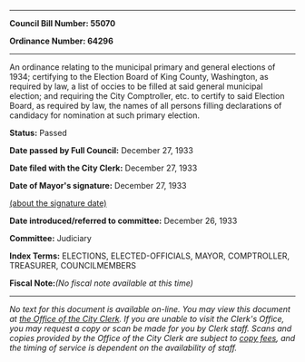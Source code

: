 

********

**Council Bill Number: 55070**
   
**Ordinance Number: 64296**
********

 An ordinance relating to the municipal primary and general elections of 1934; certifying to the Election Board of King County, Washington, as required by law, a list of occies to be filled at said general municipal election; and requiring the City Comptroller, etc. to certify to said Election Board, as required by law, the names of all persons filling declarations of candidacy for nomination at such primary election.

**Status:** Passed
   
**Date passed by Full Council:** December 27, 1933
   
**Date filed with the City Clerk:** December 27, 1933
   
**Date of Mayor's signature:** December 27, 1933
   
[(about the signature date)](/~public/approvaldate.htm)
   
   
   
**Date introduced/referred to committee:** December 26, 1933
   
**Committee:** Judiciary
   
   
**Index Terms:** ELECTIONS, ELECTED-OFFICIALS, MAYOR, COMPTROLLER, TREASURER, COUNCILMEMBERS

**Fiscal Note:**_(No fiscal note available at this time)_
********

_No text for this document is available on-line. You may view this document at [the Office of the City Clerk](http://www.seattle.gov/leg/clerk/contactUs.htm). If you are unable to visit the Clerk's Office, you may request a copy or scan be made for you by Clerk staff. Scans and copies provided by the Office of the City Clerk are subject to [copy fees](http://clerk.seattle.gov/~public/clerkfees.htm), and the timing of service is dependent on the availability of staff._

